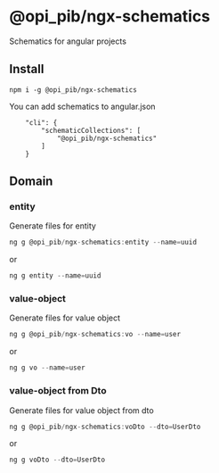 # @opi_pib/ngx-schematics

Schematics for angular projects

## Install

```
npm i -g @opi_pib/ngx-schematics
```

You can add schematics to angular.json

```
	"cli": {
		"schematicCollections": [
			"@opi_pib/ngx-schematics"
		]
	}
```

## Domain

### entity

Generate files for entity

```typescript
ng g @opi_pib/ngx-schematics:entity --name=uuid
```

or

```typescript
ng g entity --name=uuid
```

### value-object

Generate files for value object

```typescript
ng g @opi_pib/ngx-schematics:vo --name=user
```

or

```typescript
ng g vo --name=user
```

### value-object from Dto

Generate files for value object from dto

```typescript
ng g @opi_pib/ngx-schematics:voDto --dto=UserDto
```

or

```typescript
ng g voDto --dto=UserDto
```

